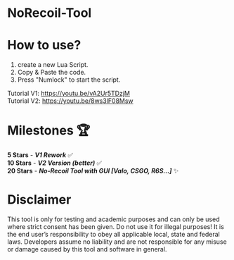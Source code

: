 # NoRecoil-Tool

# How to use?
1. create a new Lua Script.
2. Copy & Paste the code.
3. Press "Numlock" to start the script.

Tutorial V1: https://youtu.be/vA2Ur5TDzjM                                      
Tutorial V2: https://youtu.be/8ws3lF08Msw

# Milestones 🏆
**5 Stars** - ***V1 Rework*** ✅                             
**10 Stars** - ***V2 Version (better)***  ✅                                                                
**20 Stars** - ***No-Recoil Tool with GUI [Valo, CSGO, R6S...]*** ✨     





# Disclaimer
This tool is only for testing and academic purposes and can only be used where strict consent has been given. Do not use it for illegal purposes! It is the end user’s responsibility to obey all applicable local, state and federal laws. Developers assume no liability and are not responsible for any misuse or damage caused by this tool and software in general.
